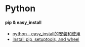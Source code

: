 # Python

#### pip & easy_install
* [python - easy_install的安装和使用](http://www.cnblogs.com/huangjacky/archive/2012/03/28/2421866.html)
* [Install pip, setuptools, and wheel](https://packaging.python.org/installing/#install-pip-setuptools-and-wheel)
